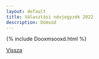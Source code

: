 ```yaml
---
layout: default
title: Választási névjegyzék 2022
description: Dömsöd
---
```


{% include Dooxmsooxd.html %}

[Vissza](./)